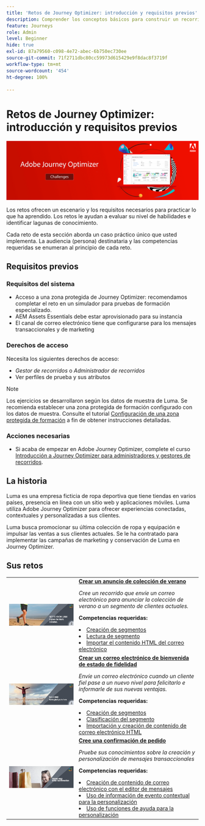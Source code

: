 ```yaml
---
title: 'Retos de Journey Optimizer: introducción y requisitos previos'
description: Comprender los conceptos básicos para construir un recorrido en el lienzo del recorrido.
feature: Journeys
role: Admin
level: Beginner
hide: true
exl-id: 87a79560-c098-4e72-abec-6b750ec730ee
source-git-commit: 71f2711dbc80cc59973d615429e9f8dac8f3719f
workflow-type: tm+mt
source-wordcount: '454'
ht-degree: 100%

---
```


# Retos de Journey Optimizer: introducción y requisitos previos

![Titular de retos de AJO](./assets/ajo-banner-challenges.png)

Los retos ofrecen un escenario y los requisitos necesarios para practicar lo que ha aprendido. Los retos le ayudan a evaluar su nivel de habilidades e identificar lagunas de conocimiento.

Cada reto de esta sección aborda un caso práctico único que usted implementa. La audiencia (persona) destinataria y las competencias requeridas se enumeran al principio de cada reto.

## Requisitos previos

### Requisitos del sistema

* Acceso a una zona protegida de Journey Optimizer: recomendamos completar el reto en un simulador para pruebas de formación especializado.
* AEM Assets Essentials debe estar aprovisionado para su instancia
* El canal de correo electrónico tiene que configurarse para los mensajes transaccionales y de marketing

### Derechos de acceso

Necesita los siguientes derechos de acceso:
* *Gestor de recorridos* o *Administrador de recorridos*
* Ver perfiles de prueba y sus atributos

>[!NOTE]
> Los ejercicios se desarrollaron según los datos de muestra de Luma. Se recomienda establecer una zona protegida de formación configurado con los datos de muestra. Consulte el tutorial [Configuración de una zona protegida de formación](/help/tutorial-configure-a-training-sandbox/introduction-and-prerequisites.md) a fin de obtener instrucciones detalladas.

### Acciones necesarias

* Si acaba de empezar en Adobe Journey Optimizer, complete el curso [Introducción a Journey Optimizer para administradores y gestores de recorridos](https://experienceleague.adobe.com/?recommended=JourneyOptimizer-U-1-2021.1).


## La historia

Luma es una empresa ficticia de ropa deportiva que tiene tiendas en varios países, presencia en línea con un sitio web y aplicaciones móviles. Luma utiliza Adobe Journey Optimizer para ofrecer experiencias conectadas, contextuales y personalizadas a sus clientes.

Luma busca promocionar su última colección de ropa y equipación e impulsar las ventas a sus clientes actuales. Se le ha contratado para implementar las campañas de marketing y conservación de Luma en Journey Optimizer.

## Sus retos

<table>
<tr>
<td>
 <div>
      <a href="summer-collection-announcement-challenge.md">
        <img alt="Imagen del anuncio de la colección de verano" src="./assets/email-assets/luma-transactional-onboarding-3.png"/>
      </a>
      </div>
  </td>
  <td>
   <strong><a href="summer-collection-announcement-challenge.md">Crear un anuncio de colección de verano </strong>
    </a>
      <p>
      <em>Cree un recorrido que envíe un correo electrónico para anunciar la colección de verano a un segmento de clientes actuales. </em>
      <p>
      <b>Competencias requeridas:</b>
      <li><a href="https://experienceleague.adobe.com/docs/journey-optimizer-learn/tutorials/profiles-segments-subscriptions/create-segments.html?lang=es"> Creación de segmentos</li>
      <li><a href="https://experienceleague.adobe.com/docs/journey-optimizer-learn/tutorials/create-journeys/use-case-read-segment.html?lang=es">Lectura de segmento</li>
       <li><a href="https://experienceleague.adobe.com/docs/journey-optimizer-learn/tutorials/create-messages/create-emails/import-and-author-html-email-content.html?lang=es">Importar el contenido HTML del correo electrónico</li>
  </td>
  </tr>
   <tr>
    <td>
    <div>
    <a>
      <img alt="¡Le damos la bienvenida!" src="./assets/email-assets/luma-transactional-onboarding-1.png"/>
    </a>
    </div>
    <td>
    <div >
      <a>
    <strong><a href="loyalty-status-welcome-email-challenge.md">Crear un correo electrónico de bienvenida de estado de fidelidad </strong>
    </a>
    </div>
    <p>
    <em>Envíe un correo electrónico cuando un cliente fiel pase a un nuevo nivel para felicitarlo e informarle de sus nuevas ventajas.</em>
    <p>
    <b>Competencias requeridas:</b>
      <li><a href="https://experienceleague.adobe.com/docs/journey-optimizer-learn/tutorials/profiles-segments-subscriptions/create-segments.html?lang=es"> Creación de segmentos</li>
      <li><a href="https://experienceleague.adobe.com/docs/journey-optimizer-learn/tutorials/create-journeys/use-case-read-segment-qualification.html?lang=es">Clasificación del segmento</li>
      <li><a href="https://experienceleague.adobe.com/docs/journey-optimizer-learn/tutorials/create-messages/create-emails/import-and-author-html-email-content.html?lang=es">Importación y creación de contenido de correo electrónico HTML</li>
  </td>
  </tr>
  <tr>
  <td>
  <div>
    <a href="order-confirmation-challenge.md">
      <img alt="Correo electrónico de Luma" src="./assets/email-assets/luma-transactional-order-confirmation.png"/>
    </a>
  </td>
  <td>
      <a href="order-confirmation-challenge.md">
    <strong><a href="order-confirmation-challenge.md">Cree una confirmación de pedido</strong>
    </a>
    <div>
    <p>
    <em>Pruebe sus conocimientos sobre la creación y personalización de mensajes transaccionales
    </em>
    <p>
    <b>Competencias requeridas:</b>
      <li><a href="https://experienceleague.adobe.com/docs/journey-optimizer-learn/tutorials/create-messages/create-content-with-the-email-designer.html?lang=es"> Creación de contenido de correo electrónico con el editor de mensajes</li>
      <li><a href="https://experienceleague.adobe.com/docs/journey-optimizer-learn/tutorials/personalize-content/use-contextual-event-information-for-personalization.html?lang=es">Uso de información de evento contextual para la personalización</li>
      <li><a href="https://experienceleague.adobe.com/docs/journey-optimizer-learn/tutorials/personalize-content/use-helper-functions-for-personalization.html?lang=es">Uso de funciones de ayuda para la personalización</li>
  </td>
</table>
